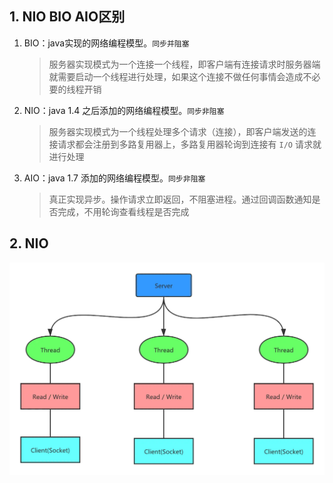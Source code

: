 ## 1. NIO BIO AIO区别

1. BIO：java实现的网络编程模型。`同步并阻塞`

   > 服务器实现模式为一个连接一个线程，即客户端有连接请求时服务器端就需要启动一个线程进行处理，如果这个连接不做任何事情会造成不必要的线程开销

2. NIO：java 1.4 之后添加的网络编程模型。`同步非阻塞`

   > 服务器实现模式为一个线程处理多个请求（连接），即客户端发送的连接请求都会注册到多路复用器上，多路复用器轮询到连接有 `I/O` 请求就进行处理

3. AIO：java 1.7 添加的网络编程模型。`同步非阻塞`

   > 真正实现异步。操作请求立即返回，不阻塞进程。通过回调函数通知是否完成，不用轮询查看线程是否完成



## 2. NIO

![image](https://github.com/ChengHaoRan666/picx-images-hosting/raw/master/Netty/image.7lk71tk4p3.webp)



